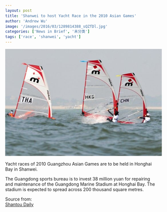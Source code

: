 ```yaml
---
layout: post
title: 'Shanwei to host Yacht Race in the 2010 Asian Games'
author: 'Andrew Wu'
image: '/images/2016/03/1289814388_sQZfDl.jpg'
categories: ['News in Brief', '未分类']
tags: ['race', 'shanwei', 'yacht']
---
```


[![yacht races in Shanwei (photo from sina.com)](/images/2016/03/1289814388_sQZfDl.jpg)](http://yayun2010.sina.com.cn/o/p/2010-11-15/17465310411.shtml)

Yacht races of 2010 Guangzhou Asian Games are to be held in Honghai<br>
Bay in Shanwei.

The Guangdong sports bureau is to invest 38 million yuan for repairing<br>
and maintenance of the Guangdong Marine Stadium at Honghai Bay. The<br>
stadium is expected to spread across 200 thousand square metres.

Source from:<br>
[Shantou Daily](http://www.dahuawang.com/localnews/showlocal.asp?no=111218)
